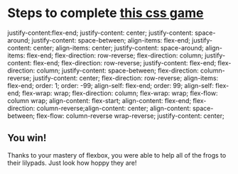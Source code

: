 # Steps to complete [this css game](https://flexboxfroggy.com/#es)

justify-content:flex-end;
justify-content: center;
justify-content: space-around;
justify-content: space-between;
align-items: flex-end;
justify-content: center; align-items: center;
justify-content: space-around; align-items: flex-end;
flex-direction: row-reverse;
flex-direction: column;
justify-content: flex-end; flex-direction: row-reverse;
justify-content: flex-end; flex-direction: column;
justify-content: space-between; flex-direction: column-reverse;
justify-content: center; flex-direction: row-reverse; align-items: flex-end;
order: 1;
order: -99;
align-self: flex-end;
order: 99; align-self: flex-end;
flex-wrap: wrap;
flex-direction: column; flex-wrap: wrap;
flex-flow: column wrap;
align-content: flex-start;
align-content: flex-end;
flex-direction: column-reverse;align-content: center;
align-content: space-between; flex-flow: column-reverse wrap-reverse; justify-content: center;

## You win! 
Thanks to your mastery of flexbox, you were able to help all of the frogs to their lilypads. Just look how hoppy they are!

